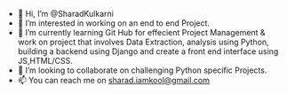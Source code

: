 - 👋 Hi, I’m @SharadKulkarni
- 👀 I’m interested in working on an end to end Project. 
- 🌱 I’m currently learning Git Hub for effecient Project Management & work on project that involves Data Extraction, analysis using Python, building a backend using Django and create a front end interface using JS,HTML/CSS.
- 💞️ I’m looking to collaborate on challenging Python specific Projects.
- 📫 You can reach me on sharad.iamkool@gmail.com

<!---
SharadKulkarni/SharadKulkarni is a ✨ special ✨ repository because its `README.md` (this file) appears on your GitHub profile.
You can click the Preview link to take a look at your changes.
--->
